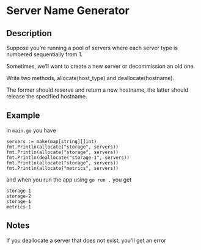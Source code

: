 # Server Name Generator

## Description
Suppose you’re running a pool of servers where each server type is numbered sequentially from 1.

Sometimes, we’ll want to create a new server or decommission an old one.

Write two methods, allocate(host_type) and deallocate(hostname).

The former should reserve and return a new hostname, the latter should release the specified hostname.

## Example
in `main.go` you have

```
servers := make(map[string][]int)
fmt.Println(allocate("storage", servers))
fmt.Println(allocate("storage", servers))
fmt.Println(deallocate("storage-1", servers))
fmt.Println(allocate("storage", servers))
fmt.Println(allocate("metrics", servers))
```

and when you run the app using `go run .` you get

```
storage-1
storage-2
storage-1
metrics-1
```

## Notes
If you deallocate a server that does not exist, you'll get an error
